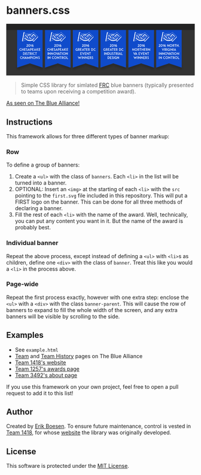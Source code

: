 # banners.css
![Screenshot](screenshot.png)
> Simple CSS library for simlated [FRC](http://firstinspires.org/robotics/frc) blue banners (typically presented to teams upon receiving a competition award).

[As seen on The Blue Alliance!](thebluealliance.com/team/254/history)

## Instructions
This framework allows for three different types of banner markup:

### Row
To define a group of banners:  
1. Create a `<ul>` with the class of `banners`. Each `<li>` in the list will be turned into a banner.  
2. OPTIONAL: Insert an `<img>` at the starting of each `<li>` with the `src` pointing to the `first.svg` file  included in this repository. This will put a FIRST logo on the banner. This can be done for all three methods of declaring a banner.  
3. Fill the rest of each `<li>` with the name of the award. Well, technically, you can put any content you want in it. But the name of the award is probably best.

### Individual banner
Repeat the above process, except instead of defining a `<ul>` with `<li>`s as children, define one `<div>` with the class of `banner`. Treat this like you would a `<li>` in the process above.

### Page-wide
Repeat the first process exactly, however with one extra step: enclose the `<ul>` with a `<div>` with the class `banner-parent`. This will cause the row of banners to expand to fill the whole width of the screen, and any extra banners will be visible by scrolling to the side.

## Examples
* See `example.html`
* [Team](http://www.thebluealliance.com/team/1418/2016) and [Team History](http://www.thebluealliance.com/team/254/history) pages on The Blue Alliance
* [Team 1418's website](http://1418.team)
* [Team 1257's awards page](http://team1257.org/#awards)
* [Team 3492's about page](http://parts3492.org/about/)

If you use this framework on your own project, feel free to open a pull request to add it to this list!

## Author
Created by [Erik Boesen](https://github.com/ErikBoesen). To ensure future maintenance, control is vested in [Team 1418](https://github.com/frc1418), for whose [website](http://1418.team) the library was originally developed.

## License
This software is protected under the [MIT License](LICENSE).
